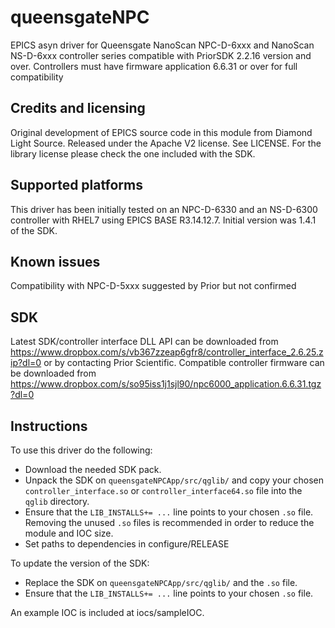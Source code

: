 queensgateNPC
=======

EPICS asyn driver for Queensgate NanoScan NPC-D-6xxx and NanoScan NS-D-6xxx controller series compatible with PriorSDK 2.2.16 version and over.
Controllers must have firmware application 6.6.31 or over for full compatibility

Credits and licensing
---------------------

Original development of EPICS source code in this module from Diamond Light Source. Released under the Apache V2 license. See LICENSE.
For the library license please check the one included with the SDK.

Supported platforms
-------------------

This driver has been initially tested on an NPC-D-6330 and an NS-D-6300 controller with RHEL7 
using EPICS BASE R3.14.12.7. Initial version was 1.4.1 of the SDK.

Known issues
------------
Compatibility with NPC-D-5xxx suggested by Prior but not confirmed

SDK
---

Latest SDK/controller interface DLL API can be downloaded from https://www.dropbox.com/s/vb367zzeap6gfr8/controller_interface_2.6.25.zip?dl=0 or by contacting Prior Scientific.
Compatible controller firmware can be downloaded from https://www.dropbox.com/s/so95iss1j1sjl90/npc6000_application.6.6.31.tgz?dl=0

Instructions
------------

To use this driver do the following:

* Download the needed SDK pack.
* Unpack the SDK on `queensgateNPCApp/src/qglib/` and copy your chosen `controller_interface.so` or `controller_interface64.so` file into the `qglib` directory.
* Ensure that the `LIB_INSTALLS+= ...` line points to your chosen `.so` file. Removing the unused `.so` files is recommended in order to reduce the module and IOC size.
* Set paths to dependencies in configure/RELEASE

To update the version of the SDK:

* Replace the SDK on `queensgateNPCApp/src/qglib/` and the `.so` file.
* Ensure that the `LIB_INSTALLS+= ...` line points to your chosen `.so` file.


An example IOC is included at iocs/sampleIOC.

